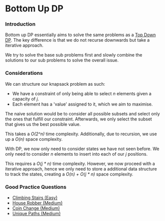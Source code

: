 # Bottom Up DP

### Introduction
Bottom up DP essentially aims to solve the same problems as a [Top Down DP](../topDown/README.md). 
The key difference is that we do not recurse downwards but take a iterative approach.

We try to solve the base sub problems first and slowly combine the solutions to our sub problems to 
solve the overall issue.

### Considerations
We can structure our knapsack problem as such:
* We have a constraint of only being able to select *n* elements given a capacity of *j*.
* Each element has a 'value' assigned to it, which we aim to maximise.

The naive solution would be to consider all possible subsets and select only the ones that fulfill our constraint.
Afterwards, we only select the subset that gives us the best possible value.

This takes a *O(2^n)* time complexity.
Additionally, due to recursion, we use up a *O(n)* space complexity.

With DP, we now only need to consider states we have not seen before.
We only need to consider *n* elements to insert into each of our *j* positions.

This requires a *O(j * n)* time complexity.
However, we now proceed with a iterative approach, hence we only need to store a additional data structure to track the states,
creating a *O(n) + O(j * n)* space complexity.

### Good Practice Questions
- [Climbing Stairs (Easy)](https://leetcode.com/problems/climbing-stairs/)
- [House Robber (Medium)](https://leetcode.com/problems/house-robber/description/)
- [Coin Change (Medium)](https://leetcode.com/problems/coin-change/description/)
- [Unique Paths (Medium)](https://leetcode.com/problems/unique-paths/)